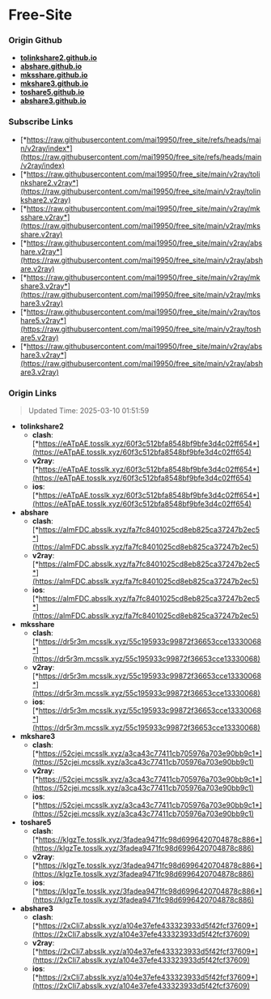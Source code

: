 # Free-Site

### Origin Github

- [**tolinkshare2.github.io**](https://github.com/tolinkshare2/tolinkshare2.github.io)
- [**abshare.github.io**](https://github.com/abshare/abshare.github.io)
- [**mksshare.github.io**](https://github.com/mksshare/mksshare.github.io)
- [**mkshare3.github.io**](https://github.com/mkshare3/mkshare3.github.io)
- [**toshare5.github.io**](https://github.com/toshare5/toshare5.github.io)
- [**abshare3.github.io**](https://github.com/abshare3/abshare3.github.io)

### Subscribe Links

- [*https://raw.githubusercontent.com/mai19950/free_site/refs/heads/main/v2ray/index*](https://raw.githubusercontent.com/mai19950/free_site/refs/heads/main/v2ray/index)
- [*https://raw.githubusercontent.com/mai19950/free_site/main/v2ray/tolinkshare2.v2ray*](https://raw.githubusercontent.com/mai19950/free_site/main/v2ray/tolinkshare2.v2ray)
- [*https://raw.githubusercontent.com/mai19950/free_site/main/v2ray/mksshare.v2ray*](https://raw.githubusercontent.com/mai19950/free_site/main/v2ray/mksshare.v2ray)
- [*https://raw.githubusercontent.com/mai19950/free_site/main/v2ray/abshare.v2ray*](https://raw.githubusercontent.com/mai19950/free_site/main/v2ray/abshare.v2ray)
- [*https://raw.githubusercontent.com/mai19950/free_site/main/v2ray/mkshare3.v2ray*](https://raw.githubusercontent.com/mai19950/free_site/main/v2ray/mkshare3.v2ray)
- [*https://raw.githubusercontent.com/mai19950/free_site/main/v2ray/toshare5.v2ray*](https://raw.githubusercontent.com/mai19950/free_site/main/v2ray/toshare5.v2ray)
- [*https://raw.githubusercontent.com/mai19950/free_site/main/v2ray/abshare3.v2ray*](https://raw.githubusercontent.com/mai19950/free_site/main/v2ray/abshare3.v2ray)

### Origin Links

> Updated Time: 2025-03-10 01:51:59

- **tolinkshare2**
  - **clash**: [*https://eATpAE.tosslk.xyz/60f3c512bfa8548bf9bfe3d4c02ff654*](https://eATpAE.tosslk.xyz/60f3c512bfa8548bf9bfe3d4c02ff654)
  - **v2ray**: [*https://eATpAE.tosslk.xyz/60f3c512bfa8548bf9bfe3d4c02ff654*](https://eATpAE.tosslk.xyz/60f3c512bfa8548bf9bfe3d4c02ff654)
  - **ios**: [*https://eATpAE.tosslk.xyz/60f3c512bfa8548bf9bfe3d4c02ff654*](https://eATpAE.tosslk.xyz/60f3c512bfa8548bf9bfe3d4c02ff654)
- **abshare**
  - **clash**: [*https://aImFDC.absslk.xyz/fa7fc8401025cd8eb825ca37247b2ec5*](https://aImFDC.absslk.xyz/fa7fc8401025cd8eb825ca37247b2ec5)
  - **v2ray**: [*https://aImFDC.absslk.xyz/fa7fc8401025cd8eb825ca37247b2ec5*](https://aImFDC.absslk.xyz/fa7fc8401025cd8eb825ca37247b2ec5)
  - **ios**: [*https://aImFDC.absslk.xyz/fa7fc8401025cd8eb825ca37247b2ec5*](https://aImFDC.absslk.xyz/fa7fc8401025cd8eb825ca37247b2ec5)
- **mksshare**
  - **clash**: [*https://dr5r3m.mcsslk.xyz/55c195933c99872f36653cce13330068*](https://dr5r3m.mcsslk.xyz/55c195933c99872f36653cce13330068)
  - **v2ray**: [*https://dr5r3m.mcsslk.xyz/55c195933c99872f36653cce13330068*](https://dr5r3m.mcsslk.xyz/55c195933c99872f36653cce13330068)
  - **ios**: [*https://dr5r3m.mcsslk.xyz/55c195933c99872f36653cce13330068*](https://dr5r3m.mcsslk.xyz/55c195933c99872f36653cce13330068)
- **mkshare3**
  - **clash**: [*https://52cjei.mcsslk.xyz/a3ca43c77411cb705976a703e90bb9c1*](https://52cjei.mcsslk.xyz/a3ca43c77411cb705976a703e90bb9c1)
  - **v2ray**: [*https://52cjei.mcsslk.xyz/a3ca43c77411cb705976a703e90bb9c1*](https://52cjei.mcsslk.xyz/a3ca43c77411cb705976a703e90bb9c1)
  - **ios**: [*https://52cjei.mcsslk.xyz/a3ca43c77411cb705976a703e90bb9c1*](https://52cjei.mcsslk.xyz/a3ca43c77411cb705976a703e90bb9c1)
- **toshare5**
  - **clash**: [*https://kIgzTe.tosslk.xyz/3fadea9471fc98d6996420704878c886*](https://kIgzTe.tosslk.xyz/3fadea9471fc98d6996420704878c886)
  - **v2ray**: [*https://kIgzTe.tosslk.xyz/3fadea9471fc98d6996420704878c886*](https://kIgzTe.tosslk.xyz/3fadea9471fc98d6996420704878c886)
  - **ios**: [*https://kIgzTe.tosslk.xyz/3fadea9471fc98d6996420704878c886*](https://kIgzTe.tosslk.xyz/3fadea9471fc98d6996420704878c886)
- **abshare3**
  - **clash**: [*https://2xCIi7.absslk.xyz/a104e37efe433323933d5f42fcf37609*](https://2xCIi7.absslk.xyz/a104e37efe433323933d5f42fcf37609)
  - **v2ray**: [*https://2xCIi7.absslk.xyz/a104e37efe433323933d5f42fcf37609*](https://2xCIi7.absslk.xyz/a104e37efe433323933d5f42fcf37609)
  - **ios**: [*https://2xCIi7.absslk.xyz/a104e37efe433323933d5f42fcf37609*](https://2xCIi7.absslk.xyz/a104e37efe433323933d5f42fcf37609)
